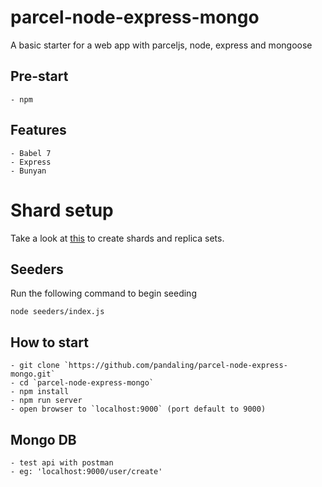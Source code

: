 # parcel-node-express-mongo

A basic starter for a web app with parceljs, node, express and mongoose

## Pre-start

    - npm

## Features

    - Babel 7
    - Express
    - Bunyan

# Shard setup

Take a look at [this](./setup-shards/README.md) to create shards and replica sets.

## Seeders

Run the following command to begin seeding

```
node seeders/index.js
```

## How to start

    - git clone `https://github.com/pandaling/parcel-node-express-mongo.git`
    - cd `parcel-node-express-mongo`
    - npm install
    - npm run server
    - open browser to `localhost:9000` (port default to 9000)

## Mongo DB

    - test api with postman
    - eg: 'localhost:9000/user/create'
